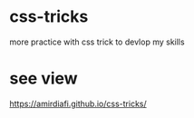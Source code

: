 # css-tricks
more practice with css trick to devlop my skills
# see view
https://amirdiafi.github.io/css-tricks/
